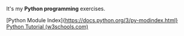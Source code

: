 It's my **Python programming** exercises.

[Python Module Index]{https://docs.python.org/3/py-modindex.html}
[Python Tutorial (w3schools.com)](https://www.w3schools.com/python/default.asp)
